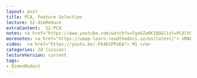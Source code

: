 ```yaml
---
layout: post
title: PCA, Feature Selection
lecture: S2-dimReduce
extraContent:  S2-PCA
notes: <a href="https://www.youtube.com/watch?v=FgakZw6K1QQ&list=PLblh5JKOoLUICTaGLRoHQDuF_7q2GfuJF&index=24">Great PCA Video</a> + <a href="https://drive.google.com/file/d/10zwaPdAYdz9kzCg5Qh03idASiCm9sKUw/view?usp=sharing"> PCA Notebook </a>
morenotes: <a href="https://umap-learn.readthedocs.io/en/latest/"> UMAP </a>    
video:  <a href="https://youtu.be/-Fk4b1PPoEA"> M1 </a> 
categories: 2d (vision)
lectureVersion: current
tags:
- DimenReduct
---
```

